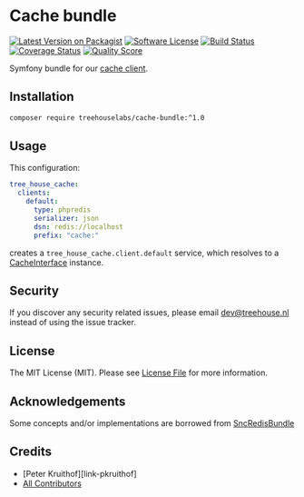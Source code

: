 Cache bundle
============

[![Latest Version on Packagist][ico-version]][link-packagist]
[![Software License][ico-license]](LICENSE.md)
[![Build Status][ico-travis]][link-travis]
[![Coverage Status][ico-scrutinizer]][link-scrutinizer]
[![Quality Score][ico-code-quality]][link-code-quality]

Symfony bundle for our [cache client][client].

[client]: https://github.com/treehouselabs/cache

## Installation

```sh
composer require treehouselabs/cache-bundle:^1.0
```


## Usage

This configuration:

```yaml
tree_house_cache:
  clients:
    default:
      type: phpredis
      serializer: json
      dsn: redis://localhost
      prefix: "cache:"
```

creates a `tree_house_cache.client.default` service, which resolves to a [CacheInterface][CI] instance.

[CI]: https://github.com/treehouselabs/cache/blob/master/src/TreeHouse/Cache/CacheInterface.php


## Security

If you discover any security related issues, please email dev@treehouse.nl
instead of using the issue tracker.


## License

The MIT License (MIT). Please see [License File](LICENSE.md) for more information.


## Acknowledgements
Some concepts and/or implementations are borrowed from [SncRedisBundle](https://github.com/snc/SncRedisBundle)


## Credits

- [Peter Kruithof][link-pkruithof]
- [All Contributors][link-contributors]


[ico-version]: https://img.shields.io/packagist/v/treehouselabs/cache-bundle.svg?style=flat-square
[ico-license]: https://img.shields.io/badge/license-MIT-brightgreen.svg?style=flat-square
[ico-travis]: https://img.shields.io/travis/treehouselabs/cache-bundle/master.svg?style=flat-square
[ico-scrutinizer]: https://img.shields.io/scrutinizer/coverage/g/treehouselabs/cache-bundle.svg?style=flat-square
[ico-code-quality]: https://img.shields.io/scrutinizer/g/treehouselabs/cache-bundle.svg?style=flat-square
[ico-downloads]: https://img.shields.io/packagist/dt/treehouselabs/cache-bundle.svg?style=flat-square

[link-packagist]: https://packagist.org/packages/treehouselabs/cache-bundle
[link-travis]: https://travis-ci.org/treehouselabs/cache-bundle
[link-scrutinizer]: https://scrutinizer-ci.com/g/treehouselabs/cache-bundle/code-structure
[link-code-quality]: https://scrutinizer-ci.com/g/treehouselabs/cache-bundle
[link-downloads]: https://packagist.org/packages/treehouselabs/cache-bundle
[link-author]: https://github.com/treehouselabs
[link-contributors]: ../../contributors
